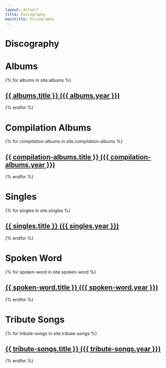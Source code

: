 ```yaml
---
layout: default
title: Discography
maintitle: Discography
---
```

<h1>Discography</h1>

<h1>Albums</h1>
{% for albums in site.albums %}
  <h2><a href="{{ albums.url }}">{{ albums.title }} ({{ albums.year }})</a></h2>
{% endfor %}

<h1>Compilation Albums</h1>
{% for compilation-albums in site.compilation-albums %}
  <h2><a href="{{ compilation-albums.url }}">{{ compilation-albums.title }} ({{ compilation-albums.year }})</a></h2>
{% endfor %}

<h1>Singles</h1>
{% for singles in site.singles %}
  <h2><a href="{{ singles.url }}">{{ singles.title }} ({{ singles.year }})</a></h2>
{% endfor %}

<h1>Spoken Word</h1>
{% for spoken-word in site.spoken-word %}
  <h2><a href="{{ spoken-word.url }}">{{ spoken-word.title }} ({{ spoken-word.year }})</a></h2>
{% endfor %}

<h1>Tribute Songs</h1>
{% for tribute-songs in site.tribute-songs %}
  <h2><a href="{{ tribute-songs.url }}">{{ tribute-songs.title }} ({{ tribute-songs.year }})</a></h2>
{% endfor %}
